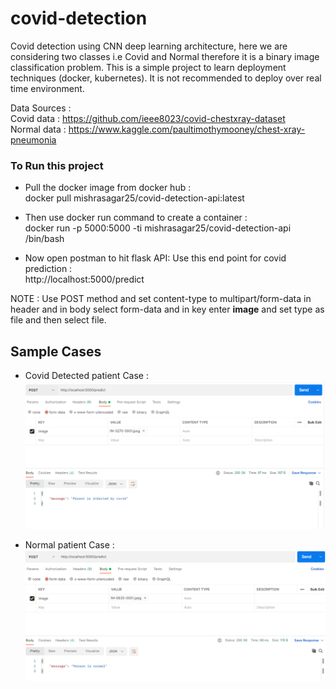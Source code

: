 # covid-detection

Covid detection using CNN deep learning architecture, here we are considering two classes i.e Covid and Normal therefore it is a binary image classification problem. This is a simple project to learn deployment techniques (docker, kubernetes). It is not recommended to deploy over real time environment.

Data Sources : <br/>
Covid data : https://github.com/ieee8023/covid-chestxray-dataset <br/>
Normal data : https://www.kaggle.com/paultimothymooney/chest-xray-pneumonia <br/>

<h3> To Run this project </h3> 

* Pull the docker image from docker hub : <br/>
docker pull mishrasagar25/covid-detection-api:latest

* Then use docker run command to create a container : <br/>
docker run -p 5000:5000 -ti mishrasagar25/covid-detection-api /bin/bash

* Now open postman to hit flask API:
Use this end point for covid prediction : <br/>
http://localhost:5000/predict

NOTE : Use POST method and set content-type to multipart/form-data in header and in body select form-data and in key enter **image** and set type as file and then select file.

<h2> Sample Cases </h2>

* Covid Detected patient Case : 
![Covid example](resources/images/covid_example.PNG)

* Normal patient Case : 
![Normal example](resources/images/normal_example.PNG)



